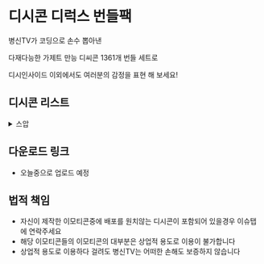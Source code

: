 ﻿# 디시콘 디럭스 번들팩

병신TV가 코딩으로 손수 뽑아낸

다재다능한 가제트 만능 디씨콘 1361개 번들 세트로 

디시인사이드 이외에서도 여러분의 감정을 표현 해 보세요!

## 디시콘 리스트
<details><summary>스압</summary>
<p>

1.  죠죠의기묘한디시콘
2. &lt;도깨비&gt; 깨비콘 통합
3. &lt;도깨비&gt; 깨비콘3
4. 101 디시콘 통합2
5. 1978411
6. 1세대 냥장콘 최신˛ver
7. 1정중한 사축콘
8. 2 칸장콘
9. 2017 달갤 케장콘
10. 2018롤드컵
11. 30참피콘
12. 30케장콘
13. 3D케장콘
14. 44빌런콘ver2
15. 586콘
16. 5등분 애니 1화
17. 5등분콘2
18. 5등분콘3
19. 6th 유댕콘
20. 6구축대와 홋포
21. 6월의 돌장콘
22. 765브라보콘
23. Aqours 내한 국뽕콘 v2
24. BB콘
25. BDZ콘
26. bt21콘
27. CB콘
28. CF 유댕콘!
29. DIO콘
30. Fate GO 만우절콘 ALTER
31. Fate GO 만우절콘 EXTRA
32. Friendship is Manly
33. Hoxycon 2
34. JANE콘 mk2
35. JBJ 수치플콘
36. jbj다용도콘
37. JohnCenaFace
38. K2병장콘 1~2차 합본
39. LGBT콘
40. LWA27움짤콘
41. M4A1의 해충박멸
42. MCU토르콘
43. MMD
44. NEW 벤 브로드콘 3
45. NEW 벤 브로드콘 4
46. NEW 벤 브로드콘 확장팩
47. NEW 빛 호 동 콘
48. New 유댕콘
49. New 유댕콘2
50. New 카구야님콘
51. NEW 통피
52. New윙콘up
53. new클장콘40 1
54. new클장콘40 2
55. node_modules
56. n설리콘
57. package-lock.json
58. package.json
59. PPAP콘
60. R6시즈 케장콘1 99개
61. R6시즈 케장콘2 42개
62. R6시즈 케장콘2 50개
63. re쯔장콘
64. RV콘
65. SNL 아이오아이 재등록
66. TT 갓죠콘16dx
67. V장콘
68. V장콘2
69. V장콘3
70. V콘
71. Walf 동방카츠콘
72. Walf 아이카츠1
73. Walf 아이카츠2
74. yarn.lock
75. ♥정세운콘♥
76. ♥정세운콘♥2
77. ㄷㅂㅂㅉ2
78. ㄹ엄콘
79. ㅌㅅㅌ
80. ㅌㅅㅌ2
81. 가렌콘
82. 가로쉬 돌장콘
83. 가브릴 드롭아웃I
84. 가브릴 드롭아웃II
85. 가윤이님
86. 가장 어두운 만와 콘
87. 가주콘
88. 간단 우중콘 7
89. 감동콘
90. 감정표현
91. 갓극기 모음
92. 갓극기와 친구들
93. 갓기머지콘 최종
94. 갓동콘
95. 강다니엘 꼬깔콘4
96. 강다니엘 덕콘
97. 강다니엘 케장콘 new
98. 강다니엘 콘
99. 강다니엘 콘2
100. 강다니엘 콘칩5
101. 강다니엘ㄳ콘
102. 강다니엘콘Beta
103. 강다니엘콘야3
104. 강다니엘콘콘콘
105. 강슬기통합
106. 강호의도리콘
107. 개구리 모음
108. 개구리콘 80선
109. 개꿀잼몰카케장콘
110. 개돼지콘
111. 개별소독정책
112. 개인사용ㅏㅏ
113. 개인용 고잠콘통합
114. 개인용 메모장콘
115. 개인용 케장콘
116. 개인용 통합몰카콘
117. 개인용 페페 V3
118. 개인용케쟝
119. 개정 레이디콘
120. 개정판씹타독구콘
121. 개좆데독구콘임시
122. 개편 탬탬콘 DLC 3개 합본
123. 갠구리
124. 갸갤 호도리 디시콘
125. 거미 3호
126. 거미 4호
127. 걸그룹여자친구1
128. 걸파스탬프콘48
129. 걸파카츠콘
130. 걸판카츠콘
131. 검~나웃긴콘
132. 게게겍 하린콘 통합
133. 게게겍의 하스스톤
134. 게이
135. 겐고로 검투사
136. 겐고로콘2
137. 격장콘 2016
138. 결경이콘2 (수정)
139. 경 찰 콘
140. 경고아이콘
141. 계란쥬리콘ver1
142. 계란쥬리콘ver2
143. 고란빵트립콘
144. 고백하는타카기양
145. 고오오급 사격케장콘
146. 고화질 팝팀에픽 수정
147. 곤충 좋은말콘
148. 골든가장콘
149. 곰갤슬기콘2
150. 공군디콘
151. 공군디콘2
152. 공평한국장콘
153. 공홈 레바콘
154. 국갤종합혀누콘
155. 국민기본콘
156. 국텐 카츠콘
157. 군갤콘
158. 군장콘
159. 군주콘
160. 굳건이콘V1
161. 귀여운 쥬쥬콘
162. 귀염뽀짝 아키콘
163. 귀염뽀짝 아키콘3
164. 균기콘모음1
165. 그 권총의 감성폭발 콘
166. 그 권총의 소녀감성 콘
167. 그냥만든케장콘
168. 그냥만든케장콘3
169. 그레모리2+흣짜콘
170. 그렘린과함께해요!
171. 극데메 움짤콘
172. 근로저스 6
173. 근본없는방도리콘3
174. 금은크리스탈콘 Alpha
175. 급식주먹콘
176. 급식충죠죠콘2
177. 긍정의 백금마스콘2
178. 기동거미 3호
179. 김민주 얼굴자랑콘
180. 김세정콘
181. 김세정콘11
182. 김세정콘12
183. 김세정콘13
184. 김세정콘2
185. 김세정콘3
186. 김세정콘9
187. 김소혜표정콘
188. 김재환 디시콘
189. 김재환 만두콘
190. 김재환 잡다콘
191. 김재환 착한련콘 통합
192. 김재환순얼해라2
193. 김채원 대유잼콘
194. 김채원 프듀통합콘 02
195. 김채원교수님콘1
196. 까마귀콘
197. 까마커콘
198. 깡깡깡
199. 깡시콘GX
200. 깡츠콘 49개 통합본
201. 깹이콘
202. 께꾸콘1
203. 꼬랑말콘
204. 꽉~ 담았다!
205. 꾸기콘
206. 꾸기콘2
207. 꾸라콘
208. 꾸라콘2
209. 꾸라콘3
210. 꾸라콘EX
211. 꿀빵 콘
212. 뀨헌콘
213. 나가토로 씨 콘
214. 나갤콘 2집Ver
215. 나갤콘 부두술사Ver
216. 나나히라 라인 한글콘
217. 나눔즈라아콘
218. 나리짤
219. 나리짤02
220. 나마쿠아콘 컬렉션 2
221. 나만당하는기만콘2
222. 나만쓰는믂장콘6
223. 나방콘 complete++
224. 나방콘 얼티밋+++
225. 나봉콘2
226. 나쁜말 데댕라콘
227. 나쁜말 에리이콘 Fin
228. 나코 귀를 기울이면콘
229. 나코 리얼리티콘1
230. 나코 베스트 통합콘
231. 나코 쇼콘 x 헐퀴
232. 나코 아이돌룸콘
233. 나코 주간아X에너지
234. 나코베스트 통합콘2
235. 나타센세 뮤즈콘
236. 나타센세 선샤인콘8
237. 나타콘 2
238. 나타콘 3
239. 나타콘 5
240. 나타콘 6
241. 나타콘 7
242. 나타콘 통합
243. 낙서소녀전선콘
244. 낚시콘
245. 남양븝유콘
246. 내가 쓸려고 만든 불법콘
247. 내가쓰려고만든포갤콘
248. 내가쓰려고만들
249. 내가쓸 5등분콘임
250. 냥냥콘3
251. 냥장콘bonus
252. 냥장콘encore
253. 냥장콘final
254. 냥장콘gift
255. 냥장콘special
256. 너굴나연콘
257. 너굴다현콘
258. 너굴맨
259. 너굴맨콘
260. 너굴미나콘
261. 너굴사나콘R
262. 너굴쯔위콘
263. 너굴콘!
264. 너무너무너무소혜콘
265. 너의 이름은콘2
266. 너의 이름은콘3
267. 너의이름은콘3
268. 네로콘
269. 네오 걸장콘 개정판
270. 네오 걸장콘 확장판
271. 녤니콘 통합
272. 녤디시콘
273. 논땅콘2
274. 놀란흑형콘
275. 농담액기스
276. 누렁이콘
277. 누이픅카
278. 눈물콘2
279. 뉴 땅장콘
280. 뉴 방도리 독구콘
281. 뉴 방장콘3
282. 뉴 컴공콘3
283. 뉴 하스스톤 잡짤
284. 뉴레벨콘
285. 뉴레벨콘2
286. 뉴레벨콘3
287. 뉴배그장콘
288. 뉴윙콘2up
289. 뉴윙콘3임
290. 뉴클장콘
291. 뉴턴센세 30참피콘 
292. 뉴호장콘
293. 느갤콘 99
294. 느그스티콘
295. 느그이름콘
296. 니노콘
297. 닌겐상콘 GIF
298. 닌겐상콘 HD
299. 닌겐상콘 아스트랄
300. 다니엘콘야
301. 다니엘콘야2
302. 다비리콘 II
303. 다시만든 쿄코콘!
304. 다크소울 제스처콘
305. 다크소울3 콘
306. 다크소울3콘콘
307. 다현콘1
308. 다현토끼콘1
309. 다현토끼콘2
310. 단간론파 V3 케장콘 4
311. 단간콘20
312. 달갤 네덕콘
313. 달갤 페그오콘 종합
314. 달달한 달타냥콘 확장팩
315. 달묘콘통합2
316. 달방33콘
317. 달의연인
318. 달의연인 뾰콘
319. 달장콘1
320. 담요다현콘EE
321. 닼갤콘
322. 닼소 디시콘
323. 대 호 동 콘
324. 대 호 동 콘 10
325. 대 호 동 콘 2
326. 대 호 동 콘 3
327. 대 호 동 콘 5
328. 대 호 동 콘 6
329. 대 호 동 콘 7
330. 대독일콘卐
331. 대소련콘
332. 대커닼쥬리콘
333. 대항해시대2
334. 대휘콘♥2
335. 댄나콘 ver2
336. 댓글B
337. 댕껄룩콘1
338. 댕댕이것저것
339. 댕댕이스까콘
340. 댕댕이콘
341. 댕댕콘 글자
342. 댕댕콘추천셋1
343. 댕댕콘추천셋2
344. 던갤콘2탄
345. 던붕이콘
346. 던전 밥
347. 던파 엔피씨콘 1
348. 던파 착한련콘2
349. 덤보콘통합1
350. 데바데 매튜콘
351. 데바데 매튜콘 V2
352. 데바데 메그콘
353. 데바데데데
354. 데바데잡탕콘2
355. 데바데착한련2
356. 데스티니차일드눈물콘
357. 데스파이콘
358. 데차 혼종콘 ACT3
359. 도깨비디시콘
360. 도깨비콘
361. 도마13 만화 디시콘
362. 도마13 만화 디시콘2
363. 도여니콘 1
364. 도하어빠콘3
365. 독구콘
366. 돌아온 리갤여신콘
367. 돌아온 클저카츠
368. 돌아온 펠장콘
369. 돌장콘 합본팩
370. 동기갤 통합콘2 확장판
371. 동물농장
372. 동방 매도콘
373. 동방 볼짤콘 대사모음
374. 동방 볼짤콘 표정모음
375. 동방 볼짤콘4
376. 동방 볼짤콘5
377. 동방 볼짤콘7
378. 동전콘1~3합본+
379. 동호갤콘
380. 동호디시콘
381. 동호배코콘
382. 동호배코콘2
383. 동호요거트콘
384. 돼지머지콘
385. 두부콘
386. 둡갤 둡장콘
387. 드라마 &lt;도깨비&gt; 깨비콘
388. 드라마&lt;도깨비&gt;깨비콘
389. 등산카페스페셜에디션
390. 디디엘씨콘
391. 디럭스 집요정콘
392. 디시콘 카운터
393. 따봉맨 콘
394. 땅장콘 2 DLC
395. 땅장콘 3 쓰리
396. 땅장콘 리마스터
397. 떼껄룩
398. 떼껄룩콘
399. 떼껄룽콘
400. 떽띠한 소혜콘
401. 떽커장콘
402. 뚝갤통합콘1
403. 뚝갤통합콘2
404. 뚠냥콘모음
405. 띠껍티콘
406. 띠껍티콘+
407. 띵박콘 GOLD
408. 라고 말합니다
409. 라비 쭐어콘2
410. 라이언전콘
411. 란코극장con
412. 랜드러너 셋째
413. 랜드러너와 친구들
414. 랜서니콘
415. 랩몬스터콘
416. 랫서팬더콘
417. 러블리즈 고란 무민
418. 러블리즈 류수정
419. 러블리즈 이것저것 2탄
420. 러블리즈 이것저것1탄!
421. 러블리즈 지수 벱솔
422. 러블리즈 케이
423. 러블리즈Ultimate
424. 러블리즈싱데렐라콘
425. 럽갤쟤콘2
426. 럽다5콘
427. 럽사캐콘
428. 럽사캐콘 두 번째
429. 럽장콘
430. 레인보우식스 착한련콘
431. 레진 여자친구 디시콘
432. 로게브콘DLC2 50ver
433. 로게브콘final
434. 로리츤콘2
435. 로보토미 직원 움짤콘
436. 로보토미 케장콘
437. 로스트타임X트와이스
438. 로오즈콘
439. 로코콘
440. 로코콘확장팩
441. 로코콘확장팩2
442. 롤챔콘2
443. 롤프콘2
444. 루딱이콘
445. 루세트쟝
446. 루아녹스콘통합
447. 르스쟝
448. 르스쟝2
449. 리 리콘1
450. 리 리콘2
451. 리듬돌죽콘
452. 리본콘上
453. 리붕콘
454. 리사수콘 피나클릿지
455. 리요콘
456. 리요콘 만우절
457. 리즈바이페 디시콘
458. 린린콘
459. 릴리콘DX
460. 마루야마 아야 ♪
461. 마마마 착한련콘
462. 마마무갤 디시콘
463. 마미손콘
464. 마법근육콘2
465. 마영전 뀨장콘
466. 마영전 뀨장콘 묶음
467. 마영전 댕댕이 디시콘
468. 마영전 만두이모티콘
469. 마요이 디시콘
470. 마을 주민콘
471. 마츠바라 카논 ❃
472. 마키 표정모음 2
473. 마키 표정모음 3
474. 마히로콘3
475. 만갤 만붕쿤콘 베타
476. 만두곰1
477. 만두콘 무료
478. 만두콘2
479. 만우절안톤콘
480. 만화콘5
481. 만화콘7
482. 만화콘8plus
483. 말많은 블랙핑크 디시콘
484. 망개콘!
485. 망개콘! 2
486. 망갤 린쟝 헤기콘 합본
487. 망갤린쟝콘RISE
488. 망겜방콘 최종
489. 매운맛 루나콘 ver5
490. 매운맛루나콘 ver4
491. 머장콘
492. 머쟝콘
493. 머펫쨩콘
494. 멍뭉콘S
495. 메구밍콘
496. 메두사 착한련콘
497. 메모장콘+
498. 메모콘
499. 메이드래곤 칸나
500. 메이플 히어로콘
501. 메인어 디시콘 2
502. 메인어콘 1
503. 메타몽 디시콘
504. 메타몽 디시콘2
505. 멘헤라 SD
506. 멘헤라 겨울
507. 멘헤라 움짤2
508. 멘헤라걸
509. 명박콘
510. 모기물렸다
511. 모기콘
512. 모던콘 실용회화
513. 모르겠어요콘
514. 모리모리
515. 모리모리2
516. 모모링콘
517. 모모링콘2
518. 목요일의 플루트 통합2
519. 목요일의 플루트4
520. 몬붕쿤콘 1
521. 몬스터헌터 월드콘
522. 몬스터헌터월드콘
523. 묘장콘!
524. 무드등콘 수정판
525. 무민콘 리뉴얼
526. 무빙바바
527. 무빙바바s2
528. 문과생콘 확장팩
529. 문과콘
530. 문과콘 2호
531. 문예부 착한련콘 통합판
532. 문재인 통합콘 오메가
533. 문재인대통령님디시콘
534. 물갤 나타2학년콘1
535. 물갤 나타3학년콘1
536. 물갤 나타마루비콘1
537. 물갤 선샤인콘5
538. 물갤 선샤인콘8
539. 물갤케장콘
540. 물거북 칼라완
541. 물리치료
542. 물리치료 통합
543. 물장콘 디 오리진
544. 물장콘 컬렉션 2
545. 물장콘 컬렉션 6
546. 물장콘 컬렉션 9
547. 뮤즈 착한련콘 4
548. 뮤즈 착한련콘 5
549. 뮤쿠아케장콘1
550. 미갤콘 ver1
551. 미년콘2
552. 미사모통합장콘
553. 미쿠다요 V3
554. 미투의여신콘
555. 민경훈콘3
556. 민수콘
557. 민트4컷콘25
558. 민트콘
559. 민현케장콘
560. 민현콘1
561. 민현콘2
562. 밀리시타 라인 스탬프 콘
563. 밀리시타움짤콘베타
564. 밀장콘NEW1
565. 바니콘01
566. 바바
567. 바비힐콘
568. 박수콘
569. 박우진 만두콘
570. 박우진케장콘
571. 박우진콘
572. 박원순과 이것저것
573. 박지훈 만두콘2
574. 박지훈 케장콘
575. 박지훈디시콘
576. 반공콘
577. 발디콘
578. 밤비짱콘
579. 밤비콘
580. 방갤콘1
581. 방갤콘2
582. 방도리 실패콘 v2
583. 방장콘 나머지 통합
584. 배 리 나 콘 3
585. 배그장콘 통합본
586. 배리더콘2
587. 배씨콘 8
588. 배씨콘 with 곰인형
589. 배진영 발챙이콘
590. 배진영케장콘
591. 배진영콘
592. 배추콘
593. 배코콘
594. 백묘 케장콘 통합본1
595. 백묘 케장콘 통합본2
596. 백묘카츠콘 통합1
597. 벨마갤찐빵콘
598. 벨마갤찐빵콘2
599. 벽람완장
600. 벽람항로 눈물콘2
601. 벽람항로디시콘 new
602. 벽람항로디시콘ver3
603. 벽람항로디시콘ver4
604. 벽람항로통합움짤콘2
605. 별나비
606. 별나비콘2
607. 병장용 호동콘 改
608. 보급형달장콘
609. 복
610. 복수자들 케장콘
611. 복수자들 케장콘2
612. 복수자들 케장콘3
613. 본인전용디시콘
614. 볼트 보이 A
615. 볼트 보이 D
616. 볼트 보이 통합콘
617. 볼트걸과 토도키군
618. 볼트보이
619. 봇치컬러즈통합
620. 부끄러움은 디시콘 2
621. 부쿠부콘mk3
622. 불타는콘
623. 붓싼콘
624. 붕괴 붕카츠콘 v1
625. 붕괴 붕카츠콘 v2
626. 붕괴3콘 슈퍼에디션
627. 붕괴3콘보너스에디션
628. 붕괴망가콘 ver2
629. 붕쿤콘remix
630. 브더 레피안젤콘 마스터
631. 브더 망몽콘1
632. 브더 브붕쿤콘 베타
633. 브더 워터보이즈1
634. 브더 위대한 브네상스
635. 브더 잡탕콘 A
636. 브더 저니
637. 브더 찐위일체콘 베타
638. 브륜콘2
639. 블렌디드 술장콘
640. 블소서연통합콘
641. 비공식 메이커콘 50
642. 비공식 메이커콘 50ㅡ2
643. 비공식케장콘99개통합
644. 비모콘 디럭스
645. 비비안콘
646. 비인가티나쟝콘
647. 빅바 동장콘
648. 빛 호 동 콘
649. 빛쥬리콘2
650. 빨간 마티즈콘
651. 빵떡콘 합본 1
652. 빵애니 스피드콘3
653. 뿔버섯콘
654. 사나갤러s 디시콘
655. 사나의콘2점1
656. 사나의콘3
657. 사나의콘6
658. 사도마조히즘콘
659. 사신짱드롭킥콘정식판
660. 사우스 파크 콘 2
661. 사이버망령콘
662. 사이버망령콘 언더테일에디션
663. 사이좋은 엘갤러2
664. 사이좋은 엘갤러3
665. 사장콘 2
666. 사장콘통합본
667. 사쿠라 쭈굴콘2
668. 사탄 콘
669. 새국갤국장콘
670. 샌재콘
671. 샤크소혜1 DLC1
672. 샤크소혜2 DLC1
673. 섀도우버스스까콘
674. 섀도우버스질답콘
675. 섀버콘
676. 섀장콘+
677. 섀장콘2
678. 서새봄콘
679. 서울노동자 플러스
680. 서울노동자콘4
681. 서인콘
682. 선샤인 볼짤콘 확장팩
683. 선샤인 착한련콘
684. 선샤인 착한련콘 3
685. 선샤인 착한련콘 4
686. 선샤인 착한련콘 5
687. 세나착한련콘 통합 02
688. 세나케장콘 통합 01
689. 세라장기요움8쩜5
690. 세운리틀걸콘
691. 세장콘
692. 센터하자황민현
693. 소녀전선 SD콘1
694. 소녀전선 디시콘 최종
695. 소녀전선 디시콘 최종2
696. 소녀전선 무빙콘
697. 소녀전선 믹스콘♪
698. 소녀전선 애니콘
699. 소녀전선 연필콘2
700. 소녀전선 찰떡콘
701. 소녀전선 캘리코콘
702. 소녀전선 케장콘 1
703. 소녀전선 케장콘 넘버通
704. 소녀전선 케장콘 넘버원
705. 소녀전선거미콘
706. 소녀전선뉴비응대콘투
707. 소녀전선만화콘2
708. 소녀전선믹스콘
709. 소녀전선콘추가
710. 소붕쿤콘
711. 소아온3기콘
712. 소오녀전선솦모콘
713. 소오녀전선솦모콘2
714. 소울워커 통합콘
715. 소울워커 통합콘2
716. 소장콘1
717. 소전 공식콘 한글버전
718. 소전 그림판콘 +
719. 소전 데스피그콘
720. 소전 띠껍티콘 플러스
721. 소전 병장K2콘
722. 소전 전술요정콘
723. 소전 채색콘 3
724. 소전악동콘
725. 소전카츠콘1
726. 소중한기억콘
727. 소혜콘리뉴얼
728. 손채영 콘
729. 솜검콘2
730. 쇼죠젠센 케장콘
731. 수녀
732. 수확제 달타냥콘
733. 순멕콘
734. 술장콘 new 1판
735. 술장콘vol5
736. 슈가맨 유댕콘
737. 스고이콘
738. 스까콘30
739. 스댕라콘 50ver
740. 스도리카 케장콘
741. 스도리카 케장콘2
742. 스마갤콘
743. 스마갤콘2
744. 스위스다현콘
745. 스카프곰
746. 스타워즈 명장면 콘
747. 스타콘+
748. 스투 착한련콘
749. 스폰지밥콘
750. 스푸키즈
751. 스푸키즈 유식대장
752. 슥지콘1
753. 슥지콘2+b
754. 슬갸콘 수정
755. 슬갸콘2
756. 슬기콘
757. 슬픈 개구리 페페 
758. 슬픈 개구리 페페2
759. 슬픈 고양이콘
760. 슬픈개구리 페페 완전판
761. 슬픈개구리콘
762. 슻붕쿤 콘
763. 슼갤댕댕콘수정
764. 시공수장티콘
765. 시끌별 라무콘V2
766. 시나모롤 스까
767. 시장콘
768. 신 롭갤콘 1
769. 신 롭갤콘 2
770. 신 확팩 대비 디시콘
771. 신기한 고양이 큐쨩
772. 신데마스 볼짤 2
773. 신돈
774. 신침착맨통합콘5
775. 신카이 마코토
776. 실용레벨콘
777. 실용레벨콘2차
778. 실장석콘
779. 싫은말콘
780. 심영
781. 심해서함 1
782. 심해서함콘
783. 쌍욕콘
784. 쓰고싶어만든옴걸콘
785. 씨벌탱!
786. 씹덕콘2018 5월11일
787. 씹타 밀붕쿤콘
788. 아갤콘리부트개조판
789. 아갤콘올스타즈vol 2
790. 아갤한자콘
791. 아갤한자콘2
792. 아는다현콘
793. 아는토끼콘
794. 아는형님 러블리즈콘3
795. 아린콘2
796. 아무도안쓸 소전콘
797. 아미고 유정콘
798. 아스날콘 50장
799. 아야콘 2
800. 아오바콘
801. 아옷치
802. 아이깡츠 1
803. 아이깡츠 2
804. 아이돌룸울와이모티콘
805. 아이마스 만족콘
806. 아이마스 피자콘
807. 아이마스갤콘
808. 아이마스케장콘03
809. 아이오아이 무대사콘
810. 아이오아이 아는형님콘
811. 아이오아이 아미고TV콘
812. 아이오아이 유닛
813. 아이즈원 멤버콘
814. 아이즈원 최예나콘3
815. 아이즈원 케장콘
816. 아이즈원 포상콘
817. 아이즈원시티콘 01
818. 아이즈원츄2화디씨콘
819. 아이즈원콘MK5
820. 아이카츠 움짤
821. 아이카츠 움짤2
822. 아이카츠콘EX
823. 아카가 없찐콘
824. 아콩콘
825. 아쿠아콘 5탄
826. 아쿠아콘2
827. 아쿠아콘3
828. 아쿠아콘6
829. 아탈콘
830. 아탈콘 2
831. 아하아하맨콘
832. 아함따크 01
833. 악동 리베롤콘
834. 악마 호무라콘
835. 악플방지콘
836. 안장콘
837. 안좋은말콘
838. 안팽이콘 + 임시
839. 안형섭 착한련콘
840. 앙갤용 개추콘
841. 앙스타 좋은말콘 업뎃
842. 앙스타게장콘
843. 앙스타게장콘2
844. 앙스타만쥬
845. 앙장콘
846. 앙장콘통합01
847. 앙장콘통합02
848. 애니마스콘3
849. 애니윙콘
850. 애붕이콘
851. 애잔한 개구리 김민주
852. 앨런 다비리콘
853. 앱글 방장콘 통합
854. 앳여콘2
855. 야갤
856. 야갤만화
857. 야숨콘 version3
858. 얍얍콘2
859. 어둠의 메갈리아
860. 어릴 스까콘
861. 어메이징 하스스톤
862. 어버이연합콘
863. 어부콘
864. 어부콘v2
865. 어탐콘3
866. 언ㅡ오피샬 집요정콘 1
867. 언더테일 시청콘
868. 언더테일2
869. 언더테일콘
870. 언지원콘re
871. 엄마콘 소프트체인지
872. 엄예나연콘
873. 에라토호 콘
874. 에리디시콘1
875. 에리이콘 2
876. 에반쟝콘
877. 에브리맨
878. 에비츄콘
879. 에픽세븐 움짤콘
880. 엑박콘
881. 엘소드 착한련콘
882. 엘소드 착한련콘2
883. 엘소드 케장콘
884. 엘소드 케장콘 2
885. 엘소드 하자
886. 엘소드쭐어콘2
887. 엠갤맛 삼국지콘
888. 엠갤맛아이즈원콘4B
889. 엠갤맛아이즈원콘5
890. 엠갤맛아이즈원콘6
891. 엠드컵 콘
892. 여로 콘
893. 여친갤 대충쓰는콘。
894. 여친갤 머지콘
895. 여친갤 멤버콘2
896. 여친갤 멤버콘3。
897. 여친갤 멤버콘4
898. 여친갤 설리콘
899. 여친갤 신비엄지콘
900. 여친갤 움짤콘1
901. 여친갤 움짤콘2
902. 여친갤 일반동사콘
903. 여친갤 케장콘좋은말콘
904. 여학생시리즈
905. 연습생갤러리콘
906. 연습생갤콘
907. 연습생갤콘2
908. 옃갤노력콘과설리콘
909. 예리미콘2
910. 예토찐따콘2
911. 오등분콘4
912. 오라방콘
913. 오마이걸 반하나콘
914. 오마이걸디시콘2
915. 오버로드 케장콘
916. 오버로드콘 plus
917. 오버워치 개비스콘
918. 오버콘 1호
919. 오피셜 아울콘 첫번째
920. 오피셜 케장콘1
921. 오피셜 케장콘2
922. 오피셜 케장콘3
923. 오피셜 케장콘4
924. 오피셜 케장콘5 재업
925. 오피셜 케장콘6
926. 오피셜케장콘1~6통합
927. 옹콘2
928. 옹콘3
929. 와!
930. 와우체고
931. 요정시간콘
932. 우리원콘+
933. 우리핵
934. 우리핵만능움짤콘
935. 우시콘 슈퍼
936. 우에노 선배 2
937. 우울개구리
938. 우울개구리30
939. 움자매콘
940. 움직이는 야생콘 
941. 움직이는 희키콘
942. 움직이는개구리
943. 움직이는뿅갤콘!수정
944. 움직이는참피콘
945. 워너원 김재환콘
946. 워너원강다니엘콘
947. 워너원고2
948. 워너원디시콘
949. 원아페젝콘
950. 원조참피콘
951. 웦콘 4
952. 위꼴콘
953. 윙갤너굴콘
954. 윙깅콘합1
955. 윙크콘합콘2
956. 유가미콘2
957. 유댕콘
958. 유동도라에몽콘
959. 유루캠 애니콘
960. 유루캠 움짤 Δ 콘
961. 유선호 착한련콘 2
962. 유적이 가족이 된 콘
963. 유정콘
964. 유정콘2
965. 윤소림콘
966. 윳코극장con
967. 윽액윽액1+2
968. 은냥콘
969. 은지원 쁘앱콘
970. 읍읍
971. 응팔 댕댕이콘
972. 응팔 댕댕콘
973. 응팔 시바콘
974. 이과콘
975. 이국주 감칠맛
976. 이국주 볼케이노맛
977. 이대휘콘
978. 이리야콘 액기스
979. 이리야콘2
980. 이리야콘3
981. 이상한 언더테일 디시콘
982. 이승윤콘
983. 이야기를 잘 들어주는 콘
984. 익스트림술장콘
985. 인간 그만두는콘
986. 일뽕박살콘
987. 일상 하카세 2
988. 일자눈콘 Ver1
989. 자기과시 콘
990. 자기과시+애미과시
991. 작전파이널
992. 잡 크퀘콘
993. 잡 크퀘콘 2
994. 장원영 통합디시콘
995. 장원영 통합디시콘2
996. 장혜다람이
997. 재규어콘
998. 정갤콘
999. 정갤콘 2
1000. 정세운케장콘 통합
1001. 정세운케장콘통합2
1002. 정세운콘2
1003. 정세운포뇨디시콘
1004. 정신오염콘
1005. 정중한물갤콘!!
1006. 정채연 디시콘
1007. 제비제콘
1008. 제비제콘2
1009. 젝닝맨콘1
1010. 젝닝맨콘2
1011. 젝뽀콘
1012. 젭케장콘2
1013. 조선콘
1014. 조센콘 1+2합본+3 99개
1015. 조센콘 6
1016. 조유리 통합콘2
1017. 조유리디시콘01
1018. 존 시나 + 기타
1019. 좀비랜드사가콘
1020. 종합 꿀깅 콘
1021. 좋은냥콘A
1022. 좋은말콘
1023. 좋은말콘 스페셜 에디션
1024. 죠타로 콘
1025. 주간아이돌 아린콘
1026. 주간아이돌아이오아이
1027. 주갤용 케장콘 01
1028. 주과장
1029. 주디콘
1030. 주문토끼샤로콘
1031. 주붕콘 Beta
1032. 주시콘
1033. 주시콘2
1034. 주식투자케장콘v2
1035. 주아돌러블리즈콘
1036. 주토 케장콘 1앤2 합본
1037. 주토피아
1038. 죽순콘
1039. 죽창콘
1040. 준수콘
1041. 준수콘2
1042. 준수콘3
1043. 줍줍녤디시콘
1044. 중갤디펜스콘
1045. 중갤디펜스콘2
1046. 즉당콘 세트
1047. 지수콘1
1048. 지쟈스콘
1049. 집요정콘
1050. 집요정콘  2
1051. 집요정콘 4
1052. 집요정콘EX
1053. 짬뽕케장콘30
1054. 짭걸루콘
1055. 짱구움짤콘
1056. 쩩스키콘3
1057. 쩩스키콘4
1058. 쭐어 그체콘
1059. 찌그러진 개구리+
1060. 찌그러진개구리콘 ver2
1061. 찌그러진개구리콘v3
1062. 찌그러진페페하이재킹
1063. 차칸트콘수정
1064. 착한 미년콘2
1065. 착한JBJ콘2
1066. 착한나연콘v4
1067. 착한녤콘
1068. 착한둡콘 시즌2
1069. 착한련 나쁜말콘
1070. 착한련콘
1071. 착한련콘 다현 수정본
1072. 착한련콘 던파1 완성
1073. 착한련콘 븝미 에디션
1074. 착한련콘 소녀전선판+
1075. 착한련콘 소전 에디션
1076. 착한련콘 유댕ver
1077. 착한련콘 유댕ver 2
1078. 착한련콘 조이
1079. 착한련콘 쯔위
1080. 착한련콘 채영 ver3
1081. 착한련콘2
1082. 착한모코콘 통합
1083. 착한방콘47
1084. 착한배콘5
1085. 착한세운콘
1086. 착한세운콘+케장콘
1087. 착한옹콘
1088. 착한우진콘2
1089. 착한윙콘ver2
1090. 착한종현콘
1091. 착한케콘
1092. 착한현콘
1093. 참피 움짤 03
1094. 참피콘 DLC
1095. 참피콘 디럭스
1096. 참피콘 스탠드 얼론
1097. 참피콘 시즌 패스
1098. 참피콘 점블
1099. 참피콘3
1100. 채영콘+
1101. 챈오후콘EX
1102. 챙갤콘
1103. 챙장콘 통합콘
1104. 챠링 미라이콘 v2
1105. 처녀충콘 디럭스
1106. 철구콘♥
1107. 철모티콘!2
1108. 철부지 소녀 단이　
1109. 철장콘
1110. 철장콘 세번째 1
1111. 철장콘2
1112. 철장콘스페셜에디션
1113. 철장콘얼티밋
1114. 쵀신캐장콘 
1115. 쵀신케장콘3
1116. 최예나콘합본
1117. 최유댕콘3
1118. 최유정 수학여행
1119. 최유정커멋콘ver1
1120. 춘전4
1121. 춤추는멍멍이콘
1122. 츠유콘
1123. 치바 에리이 붐바야콘
1124. 카시코이요하네콘
1125. 카오게이
1126. 카쿄인 콘
1127. 칸장콘改5쩜75
1128. 칸코레 99 개콘
1129. 칸코레 99 개콘 2
1130. 칸코레 고추병신
1131. 칸코레 유보트
1132. 칸코레 키요시모
1133. 칸코레움짤
1134. 캣버그!
1135. 캣벅
1136. 캣츠볼
1137. 커여움끝판왕 유정2
1138. 커여움끝판왕유정
1139. 커장콘
1140. 컴붕콘 Rev1
1141. 케모노프렌즈 잡탕콘2
1142. 케모티콘
1143. 케모프움짤통합콘1
1144. 케이온 움짤콘2
1145. 케장콘
1146. 케장콘 10
1147. 케장콘 11
1148. 케장콘 12
1149. 케장콘 5
1150. 케장콘 6
1151. 케장콘 7
1152. 케장콘 8
1153. 케장콘 9
1154. 케장콘 리마스터
1155. 케장콘 만듬
1156. 케장콘 모음1
1157. 케장콘 모음2
1158. 케장콘 알짜배기콘
1159. 케장콘 액기스
1160. 케장콘 조선 에디션1
1161. 케장콘 추가
1162. 케장콘 추가 2
1163. 케장콘 추가 3
1164. 케장콘 콜렉션 6 new
1165. 케장콘 크루세이더즈 2
1166. 케장콘 통합본
1167. 케장콘2
1168. 케장콘3
1169. 케장콘4
1170. 케장콘통합 2
1171. 케장콘통합 3
1172. 케장콘통합 오 재업
1173. 케장콘프라이빗에디션
1174. 케장콘핑크에디션
1175. 켄타깅콘
1176. 켄타카츠콘2
1177. 코바야시네 메이드래곤
1178. 코요미 콘
1179. 코인독구콘
1180. 코인명사콘3
1181. 코지마콘
1182. 코코로콘 2
1183. 쿄모티콘
1184. 쿄모티콘 2탄
1185. 쿠쿠리 50개 플러스
1186. 쿠파+부끄콘
1187. 쿨라인콘
1188. 쿰척콘
1189. 쿼터갓도리콘 2
1190. 퀸권콘feat성종
1191. 큡즈콘ver2
1192. 큡즈콘ver4 유선호
1193. 크갤콘
1194. 크린본가
1195. 크보감독
1196. 크케장콘
1197. 크케장콘2
1198. 크케장콘3
1199. 크케카츠 시즌1
1200. 크퀘 시즌2 케장콘
1201. 크퀘그림판콘
1202. 크퀘그림판콘2
1203. 크퀘노오오력콘2+
1204. 크퀘이모티콘
1205. 큰스톰콘
1206. 클갤QQ콘v2
1207. 클갤실전압축답변콘5
1208. 클갤콘통합패키지2
1209. 클갤티나콘
1210. 클로저스 정복콘
1211. 클로저스 착한련콘v2a
1212. 클로저스 콘
1213. 클로저스 혼종디시콘1
1214. 클저 공홈콘
1215. 클저 노오오력콘 1
1216. 키배도우미 베타
1217. 키배콘 리메이크
1218. 타노시콘
1219. 타입문혼종콘임
1220. 타카기콘
1221. 타카기콘3th
1222. 탈갤달장콘
1223. 태극콘 gif수정본
1224. 태진아 콘
1225. 태진아콘
1226. 테레사 짭 착한련콘
1227. 테리어몬
1228. 테미 기여어!
1229. 테장콘 IV
1230. 토갤 우주세기콘 최종판
1231. 토갤콘 모음집
1232. 토깽이콘2
1233. 토마스콘
1234. 토토가콘
1235. 톨피콘 라스트
1236. 통합 집요정콘
1237. 통합 혜련콘
1238. 통합둘기콘
1239. 통합소울워커 참참콘
1240. 통합월장콘 6
1241. 트간아콘
1242. 트럼프콘
1243. 트와이스 샤샤샤 디시콘
1244. 트와이스갤콘
1245. 트와이스디시콘
1246. 트와이스케장콘 트장콘
1247. 특촬케장콘에그제이드
1248. 틀딱콘
1249. 티장콘2
1250. 팅게콘 Ex
1251. 파오우르무콘
1252. 파이날 특촬케장콘 1
1253. 파이싸콘
1254. 파자마다현콘
1255. 파티앵무새
1256. 판다독 무료
1257. 판린콘 리뉴얼
1258. 판크린콘
1259. 팝콘콘
1260. 팝콘팝콘
1261. 팝팀에픽
1262. 팬더뇸
1263. 퍙갤 합본콘 ver 1
1264. 페도는신고하자☆
1265. 페러렐콘
1266. 페이트디시콘1
1267. 페이트움짤모음
1268. 포뇨랑세운콘
1269. 포레스트뀨렘콘
1270. 포켓몬 개구리
1271. 포켓몬도배콘 썬문+a
1272. 폭심만만 데이브 코삭콘
1273. 폽핀 방장콘 통합
1274. 푸치푸치
1275. 프듀101 김세정콘ver2
1276. 프듀101김소혜디시콘
1277. 프듀2 먼스콘
1278. 프듀48 미우콘
1279. 프듀48 배윤정콘
1280. 프로듀스101 갤러리
1281. 프로듀스101 갤러리v6
1282. 프로듀스48 프붕쿤콘
1283. 프로미스나인 이새롬
1284. 프리야콘
1285. 프리좋은말
1286. 프리좋은말2
1287. 프리즈마 이리야
1288. 프리즈마 이리야2
1289. 프리즈마 이리야3
1290. 프붕이콘 베타
1291. 플래티넘 스타즈
1292. 핑구콘
1293. 핑구콘2
1294. 하나요 표정모음1
1295. 하린콘 1~3통합
1296. 하성운콘 
1297. 하스 얼굴콘 통합
1298. 하스스톤
1299. 하스스톤 1등콘
1300. 하스스톤 말풍선콘
1301. 하스스톤 상어팀콘
1302. 하스스톤 여관주인
1303. 하스스톤 영웅 얼굴
1304. 하스스톤 움짤들
1305. 하스스톤 움짤콘
1306. 하스스톤 인성질 움짤콘
1307. 하스스톤 잡짤 ver스까
1308. 하스스톤 잡짤들
1309. 하스스톤 항복 움짤콘
1310. 하슬라GIF콘ver1
1311. 하얀고양이 大통합콘
1312. 한자콘
1313. 한자확장콘
1314. 함장콘
1315. 함장콘 2
1316. 핫 산 콘
1317. 해끠콘2
1318. 해명콘
1319. 해축 세레머니콘
1320. 해충콘 주말예능
1321. 해피투게더 사나콘
1322. 햄장콘 합본팩2
1323. 헤세 움짤콘 레전드 1
1324. 혀누콘2
1325. 혐분논란
1326. 혐장콘
1327. 혜원과 광배사이 2
1328. 혜장콘
1329. 혜장콘2
1330. 호동콘 리뉴얼
1331. 혼모노콘
1332. 혼밥충콘
1333. 혼케모노콘
1334. 홍짱짱콘2018
1335. 화방녀콘2
1336. 화사 대축제
1337. 화사콘
1338. 황녀콘
1339. 황민현갤콘2
1340. 황민현콘
1341. 황족첼시 디시콘
1342. 후전드 이승우 디시콘
1343. 훔바콘
1344. 흑린이콘
1345. 흑잔콘
1346. 흔들어라 자리야콘
1347. 흙수저 오구 확장
1348. 흙수저 프렌즈
1349. 흠터레스팅콘 패치판
1350. 흠터레스팅콘 헌정판
1351. 흣짜+그레모리콘
1352. 희노애락 만능댕댕콘
1353. 희키만화콘
1354. 히어로물 명장면 콘 2
1355. 히어로즈 스프레이
1356. 히카리오 카자시테
1357. 히트콘
1358. 히트콘2
1359. 힌갬콘
1360. 힌갬콘2
1361. 힢장콘
</p>
</details>

## 다운로드 링크
* 오늘중으로 업로드 예정

## 법적 책임
* 자신이 제작한 이모티콘중에 배포를 원치않는 디시콘이 포함되어 있을경우 이슈탭에 연락주세요
* 해당 이모티콘들의 이모티콘의 대부분은 상업적 용도로 이용이 불가합니다
* 상업적 용도로 이용하다 걸려도 병신TV는 어떠한 손해도 보증하지 않습니다
